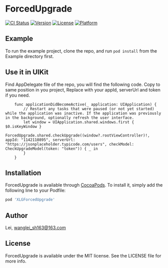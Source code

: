 # ForcedUpgrade

[![CI Status](https://img.shields.io/travis/Lei/ForcedUpgrade.svg?style=flat)](https://travis-ci.org/Smart-XiaoLeiGe/ForcedUpgrade-Pod)
[![Version](https://img.shields.io/cocoapods/v/ForcedUpgrade.svg?style=flat)](https://cocoapods.org/pods/ForcedUpgrade)
[![License](https://img.shields.io/cocoapods/l/ForcedUpgrade.svg?style=flat)](https://cocoapods.org/pods/ForcedUpgrade)
[![Platform](https://img.shields.io/cocoapods/p/ForcedUpgrade.svg?style=flat)](https://cocoapods.org/pods/ForcedUpgrade)

## Example

To run the example project, clone the repo, and run `pod install` from the Example directory first.

## Use it in UIKit

Find AppDelegate file of the repo, you will find the following code. Copy to same position in you project, Replace with your appId, serverUrl and token if you need.
```
    func applicationDidBecomeActive(_ application: UIApplication) {
        // Restart any tasks that were paused (or not yet started) while the application was inactive. If the application was previously in the background, optionally refresh the user interface.
        let window = UIApplication.shared.windows.first { $0.isKeyWindow }
        ForcedUpgrade.shared.checkUpgrade((window?.rootViewController)!, appId: "1142110895", serverUrl: "https://jsonplaceholder.typicode.com/users", checkModel: CheckUpgradeModel(token: "token")) { _ in
        }
    }
```


## Installation

ForcedUpgrade is available through [CocoaPods](https://cocoapods.org). To install
it, simply add the following line to your Podfile:

```ruby
pod 'XLGForcedUpgrade' 
```

## Author

Lei, wanglei_sh163@163.com

## License

ForcedUpgrade is available under the MIT license. See the LICENSE file for more info.
